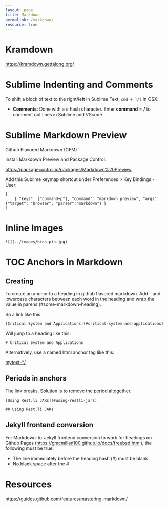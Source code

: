 ```yaml
---
layout: page
title: Markdown
permalink: /markdown/
resource: true
---
```


# Kramdown

https://kramdown.gettalong.org/

# Sublime Indenting and Comments

To shift a block of text to the right/left in Sublime Text, `cmd + ]/[` in OSX.

* **Comments**: Done with a # hash character. Enter **command** = **/** to comment out lines in Sublime and VScode.

# Sublime Markdown Preview

Github Flavored Markdown (GFM)

Install Markdown Preview and Package Control:

https://packagecontrol.io/packages/Markdown%20Preview

Add this Sublime keymap shortcut under Preferences > Key Bindings - User:

~~~~
[
	{ "keys": ["command+p"], "command": "markdown_preview", "args": {"target": "browser", "parser":"markdown"} }
]
~~~~

# Inline Images

``
![](../images/bios-pin.jpg)
``

# TOC Anchors in Markdown

## Creating

To create an anchor to a heading in github flavored markdown. Add - and lowercase characters between each word in the heading and wrap the value in parens (#some-markdown-heading). 

So a link like this:

```
[Critical System and Applications](#critical-system-and-applications)
```

Will jump to a heading like this:

```
# Critical System and Applications
```

Alternatively, use a named html anchor tag like this:

[mytext-*/](#there_you_go)

<a name="there_you_go"></a>

## Periods in anchors

The link breaks. Solution is to remove the period altogether.

```
[Using Rest.li JARs](#using-restli-jars)

## Using Rest.li JARs
```
## Jekyll frontend conversion

For Markdown-to-Jekyll frontend conversion to work for headings on Github Pages (https://gmcmillan100.github.io/docs/freebsd.html), the following must be true:

* The line immediately before the heading hash (#) must be blank
* No blank space after the #

# Resources

https://guides.github.com/features/mastering-markdown/
